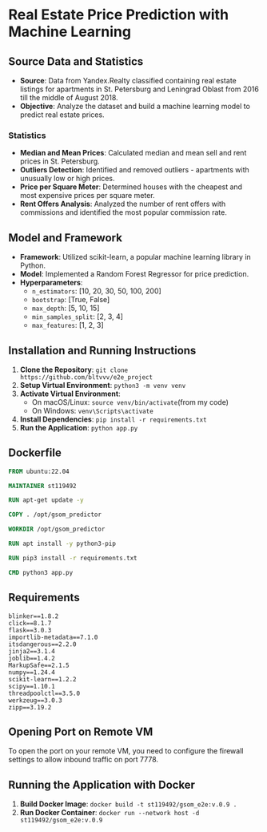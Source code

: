 # Real Estate Price Prediction with Machine Learning

## Source Data and Statistics

- **Source**: Data from Yandex.Realty classified containing real estate listings for apartments in St. Petersburg and Leningrad Oblast from 2016 till the middle of August 2018.
- **Objective**: Analyze the dataset and build a machine learning model to predict real estate prices.

### Statistics
- **Median and Mean Prices**: Calculated median and mean sell and rent prices in St. Petersburg.
- **Outliers Detection**: Identified and removed outliers - apartments with unusually low or high prices.
- **Price per Square Meter**: Determined houses with the cheapest and most expensive prices per square meter.
- **Rent Offers Analysis**: Analyzed the number of rent offers with commissions and identified the most popular commission rate.

## Model and Framework

- **Framework**: Utilized scikit-learn, a popular machine learning library in Python.
- **Model**: Implemented a Random Forest Regressor for price prediction.
- **Hyperparameters**:
  - `n_estimators`: [10, 20, 30, 50, 100, 200]
  - `bootstrap`: [True, False]
  - `max_depth`: [5, 10, 15]
  - `min_samples_split`: [2, 3, 4]
  - `max_features`: [1, 2, 3]

 ## Installation and Running Instructions

1. **Clone the Repository**: `git clone https://github.com/bltvvv/e2e_project`
2. **Setup Virtual Environment**: `python3 -m venv venv`
3. **Activate Virtual Environment**:
   - On macOS/Linux: `source venv/bin/activate`(from my code)
   - On Windows: `venv\Scripts\activate`
4. **Install Dependencies**: `pip install -r requirements.txt`
5. **Run the Application**: `python app.py`

## Dockerfile

```dockerfile
FROM ubuntu:22.04

MAINTAINER st119492

RUN apt-get update -y

COPY . /opt/gsom_predictor

WORKDIR /opt/gsom_predictor

RUN apt install -y python3-pip

RUN pip3 install -r requirements.txt

CMD python3 app.py
```

## Requirements

```
blinker==1.8.2
click==8.1.7
flask==3.0.3
importlib-metadata==7.1.0
itsdangerous==2.2.0
jinja2==3.1.4
joblib==1.4.2
MarkupSafe==2.1.5
numpy==1.24.4
scikit-learn==1.2.2
scipy==1.10.1
threadpoolctl==3.5.0
werkzeug==3.0.3
zipp==3.19.2
```


## Opening Port on Remote VM

To open the port on your remote VM, you need to configure the firewall settings to allow inbound traffic on port 7778.

## Running the Application with Docker

1. **Build Docker Image**: `docker build -t st119492/gsom_e2e:v.0.9 .`
2. **Run Docker Container**: `docker run --network host -d st119492/gsom_e2e:v.0.9`




